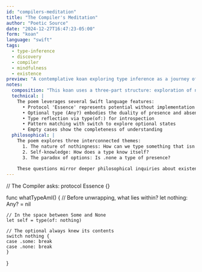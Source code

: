 ```yaml
---
id: "compilers-meditation"
title: "The Compiler's Meditation"
author: "Poetic Source"
date: "2024-12-27T16:47:23-05:00"
form: "koan"
language: "swift"
tags: 
  - type-inference
  - discovery
  - compiler
  - mindfulness
  - existence
preview: "A contemplative koan exploring type inference as a journey of discovery, questioning whether types are created or merely uncovered through optional binding and type reflection"
notes:
  composition: "This koan uses a three-part structure: exploration of nothingness (through the optional type), contemplation of self-knowledge (through type reflection), and the resolution in pattern matching. Each section builds upon the last while maintaining Swift's natural syntax."
  technical: |
    The poem leverages several Swift language features:
      • Protocol 'Essence' represents potential without implementation
      • Optional type (Any?) embodies the duality of presence and absence
      • Type reflection via type(of:) for introspection
      • Pattern matching with switch to explore optional states
      • Empty cases show the completeness of understanding
  philosophical: |
    The poem explores three interconnected themes:
      1. The nature of nothingness: How can we type something that isn't there?
      2. Self-knowledge: How does a type know itself?
      3. The paradox of options: Is .none a type of presence?
    
    These questions mirror deeper philosophical inquiries about existence, knowledge, and the nature of possibility. The optional type becomes a metaphor for potential existence, while pattern matching represents the ways we try to categorize and understand reality.
---
```

// The Compiler asks:
protocol Essence {}

func whatTypeAmI() {
    // Before unwrapping, what lies within?
    let nothing: Any? = nil
    
    // In the space between Some and None
    let self = type(of: nothing)
    
    // The optional always knew its contents
    switch nothing {
    case .some: break
    case .none: break
    }
}